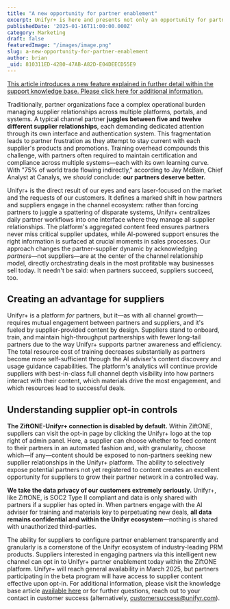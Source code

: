 ```yaml
---
title: "A new opportunity for partner enablement"
excerpt: Unifyr+ is here and presents not only an opportunity for partners to streamline multi-supplier engagement workflows, but for suppliers to enable their partners.
publishedDate: '2025-01-16T11:00:00.000Z'
category: Marketing
draft: false
featuredImage: "/images/image.png"
slug: a-new-opportunity-for-partner-enablement
author: brian
_uid: 810311ED-42B0-47AB-A82D-E04DEECD55E9
---
```


[This article introduces a new feature explained in further detail within the support knowledge base. Please click here for additional information.](https://ziftoneadmin.zendesk.com/hc/en-us/articles/360045514172-2025-Updates)

Traditionally, partner organizations face a complex operational burden managing supplier relationships across multiple platforms, portals, and systems. A typical channel partner **juggles between five and twelve different supplier relationships**, each demanding dedicated attention through its own interface and authentication system. This fragmentation leads to partner frustration as they attempt to stay current with each supplier's products and promotions. Training overhead compounds this challenge, with partners often required to maintain certification and compliance across multiple systems—each with its own learning curve. With "75% of world trade flowing indirectly," according to Jay McBain, Chief Analyst at Canalys, we _should_ conclude: **our partners deserve better.**

Unifyr+ is the direct result of our eyes and ears laser-focused on the market and the requests of our customers. It defines a marked shift in how partners and suppliers engage in the channel ecosystem: rather than forcing partners to juggle a spattering of disparate systems, Unifyr+ centralizes daily partner workflows into one interface where they manage all supplier relationships. The platform's aggregated content feed ensures partners never miss critical supplier updates, while AI-powered support ensures the right information is surfaced at crucial moments in sales processes. Our approach changes the partner-supplier dynamic by acknowledging _partners_—not suppliers—are at the center of the channel relationship model, directly orchestrating deals in the most profitable way businesses sell today. It needn't be said: when partners succeed, suppliers succeed, too.

## Creating an advantage for suppliers

Unifyr+ is a platform _for_ partners, but it—as with all channel growth—requires mutual engagement between partners and suppliers, and it's fueled by supplier-provided content by design. Suppliers stand to onboard, train, and maintain high-throughput partnerships with fewer long-tail partners due to the way Unifyr+ supports partner awareness and efficiency. The total resource cost of training decreases substantially as partners become more self-sufficient through the AI adviser's content discovery and usage guidance capabilities. The platform's analytics will continue provide suppliers with best-in-class full channel depth visibility into how partners interact with their content, which materials drive the most engagement, and which resources lead to successful deals.

## Understanding supplier opt-in controls

**The ZiftONE-Unifyr+ connection is disabled by default.** Within ZiftONE, suppliers can visit the opt-in page by clicking the Unifyr+ logo at the top right of admin panel. Here, a supplier can choose whether to feed content to their partners in an automated fashion and, with granularity, choose which—if any—content should be exposed to non-partners seeking new supplier relationships in the Unifyr+ platform. The ability to selectively expose potential partners not yet registered to content creates an excellent opportunity for suppliers to grow their partner network in a controlled way.

**We take the data privacy of our customers extremely seriously.** Unifyr+, like ZiftONE, is SOC2 Type II compliant and data is only shared with partners if a supplier has opted in. When partners engage with the AI adviser for training and materials key to perpetuating new deals, **all data remains confidential and within the Unifyr ecosystem**—nothing is shared with unauthorized third-parties.

The ability for suppliers to configure partner enablement transparently and granularly is a cornerstone of the Unifyr ecosystem of industry-leading PRM products. Suppliers interested in engaging partners via this intelligent new channel can opt in to Unifyr+ partner enablement today within the ZiftONE platform. Unifyr+ will reach general availability in March 2025, but partners participating in the beta program will have access to supplier content effective upon opt-in. For additional information, please visit the knowledge base article [available here](https://ziftoneadmin.zendesk.com/hc/en-us/articles/360045514172-2025-Updates) or for further questions, reach out to your contact in customer success (alternatively, [customersuccess@unifyr.com](mailto:customersuccess@unifyr.com)).
